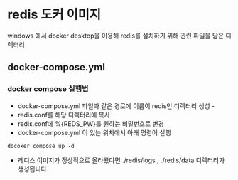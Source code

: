 # redis 도커 이미지
windows 에서 docker desktop을 이용해 redis를 설치하기 위해 관련 파일을 담은 디렉터리


## docker-compose.yml
### docker compose 실행법
- docker-compose.yml 파일과 같은 경로에 이름이 redis인 디렉터리 생성 -
- redis.conf를 해당 디렉터리에 복사
- redis.conf에 %{REDS_PW}를 원하는 비밀번호로 변경
- docker-compose.yml 이 있는 위치에서 아래 명령어 실행
```shell
docoker compose up -d
```
- 레디스 이미지가 정상적으로 올라왔다면 ./redis/logs , ./redis/data 디렉터리가 생성됩니다.
